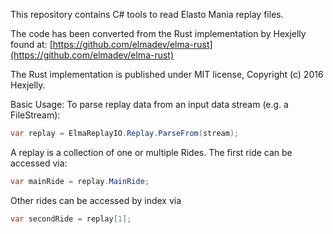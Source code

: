 This repository contains C# tools to read Elasto Mania replay files.

The code has been converted from the Rust implementation by Hexjelly
found at:
[https://github.com/elmadev/elma-rust](https://github.com/elmadev/elma-rust)

The Rust implementation is published under MIT license, Copyright (c) 2016 Hexjelly.

Basic Usage:
To parse replay data from an input data stream (e.g. a FileStream):
```csharp
var replay = ElmaReplayIO.Replay.ParseFrom(stream);
```

A replay is a collection of one or multiple Rides. The first ride can be accessed via:
```csharp
var mainRide = replay.MainRide;
```

Other rides can be accessed by index via
```csharp
var secondRide = replay[1];
```
